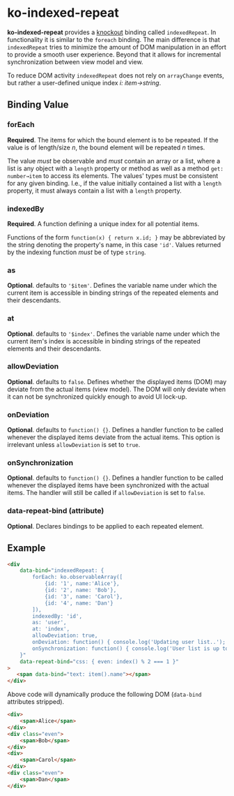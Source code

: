 # ko-indexed-repeat

**ko-indexed-repeat** provides a [knockout](http://knockoutjs.com/) binding called `indexedRepeat`. In functionality it
is similar to the `foreach` binding. The main difference is that `indexedRepeat` tries to minimize the amount of DOM
manipulation in an effort to provide a smooth user experience. Beyond that it allows for incremental synchronization
between view model and view.

To reduce DOM activity `indexedRepeat` does not rely on `arrayChange` events, but rather a user-defined unique index *i:
item→string*.

## Binding Value

### forEach

**Required**. The items for which the bound element is to be repeated. If the value is of length/size *n*, the bound
element will be repeated *n* times.

The value *must* be observable and *must* contain an array or a list, where a list is any object with a `length`
property or method as well as a method `get: number→item` to access its elements. The values' types must be consistent
for any given binding. I.e., if the value initially contained a list with a `length` property, it must always contain a
list with a `length` property.

### indexedBy

**Required**. A function defining a unique index for all potential items.

Functions of the form `function(x) { return x.id; }` may be abbreviated by the string denoting the property's name,
in this case `'id'`. Values returned by the indexing function *must* be of type `string`.

### as

**Optional**. defaults to `'$item'`. Defines the variable name under which the current item is accessible in binding
strings of the repeated elements and their descendants.

### at

**Optional**. defaults to `'$index'`. Defines the variable name under which the current item's index is accessible in
binding strings of the repeated elements and their descendants.

### allowDeviation

**Optional**. defaults to `false`. Defines whether the displayed items (DOM) may deviate from the actual items
(view model). The DOM will only deviate when it can not be synchronized quickly enough to avoid UI lock-up.

### onDeviation

**Optional**. defaults to `function() {}`. Defines a handler function to be called whenever the displayed items deviate
from the actual items. This option is irrelevant unless `allowDeviation` is set to `true`.

### onSynchronization

**Optional**. defaults to `function() {}`. Defines a handler function to be called whenever the displayed items have
been synchronized with the actual items. The handler will still be called if `allowDeviation` is set to `false`.

### data-repeat-bind (attribute)

**Optional**. Declares bindings to be applied to each repeated element.

## Example

```html
<div
    data-bind="indexedRepeat: {
        forEach: ko.observableArray([
            {id: '1', name:'Alice'},
            {id: '2', name: 'Bob'},
            {id: '3', name: 'Carol'},
            {id: '4', name: 'Dan'}
        ]),
        indexedBy: 'id',
        as: 'user',
        at: 'index',
        allowDeviation: true,
        onDeviation: function() { console.log('Updating user list..'); },
        onSynchronization: function() { console.log('User list is up to date..'); },
    }"
    data-repeat-bind="css: { even: index() % 2 === 1 }"
>
   <span data-bind="text: item().name"></span>
</div>
```

Above code will dynamically produce the following DOM (`data-bind` attributes stripped).

```html
<div>
    <span>Alice</span>
</div>
<div class="even">
    <span>Bob</span>
</div>
<div>
    <span>Carol</span>
</div>
<div class="even">
    <span>Dan</span>
</div>
```
